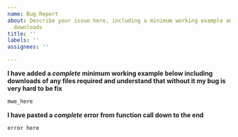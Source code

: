 ```yaml
---
name: Bug Report
about: Describe your issue here, including a minimum working example and all file
  downloads
title: ''
labels: ''
assignees: ''

---
```


__I have added a _complete_ minimum working example below including downloads of any files required and understand that without it my bug is very hard to be fix__

```julia
mwe_here
```

__I have pasted a _complete_ error from function call down to the end__
```julia
error here
```
